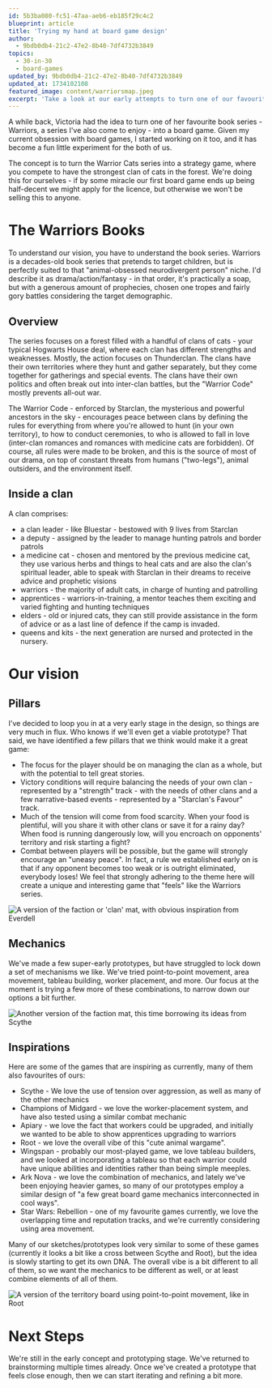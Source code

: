 ```yaml
---
id: 5b3ba080-fc51-47aa-aeb6-eb185f29c4c2
blueprint: article
title: 'Trying my hand at board game design'
author:
  - 9bdb0db4-21c2-47e2-8b40-7df4732b3849
topics:
  - 30-in-30
  - board-games
updated_by: 9bdb0db4-21c2-47e2-8b40-7df4732b3849
updated_at: 1734102108
featured_image: content/warriorsmap.jpeg
excerpt: 'Take a look at our early attempts to turn one of our favourite book series - Warriors Cats - into a board game where players compete to have the best clans!'
---
```

A while back, Victoria had the idea to turn one of her favourite book series - Warriors, a series I've also come to enjoy - into a board game. Given my current obsession with board games, I started working on it too, and it has become a fun little experiment for the both of us. 

The concept is to turn the Warrior Cats series into a strategy game, where you compete to have the strongest clan of cats in the forest. We're doing this for ourselves - if by some miracle our first board game ends up being half-decent we might apply for the licence, but otherwise we won't be selling this to anyone.

# The Warriors Books
To understand our vision, you have to understand the book series. Warriors is a decades-old book series that pretends to target children, but is perfectly suited to that "animal-obsessed neurodivergent person" niche. I'd describe it as drama/action/fantasy - in that order, it's practically a soap, but with a generous amount of prophecies, chosen one tropes and fairly gory battles considering the target demographic.

## Overview
The series focuses on a forest filled with a handful of clans of cats - your typical Hogwarts House deal, where each clan has different strengths and weaknesses. Mostly, the action focuses on Thunderclan. The clans have their own territories where they hunt and gather separately, but they come together for gatherings and special events. The clans have their own politics and often break out into inter-clan battles, but the "Warrior Code" mostly prevents all-out war.

The Warrior Code - enforced by Starclan, the mysterious and powerful ancestors in the sky - encourages peace between clans by defining the rules for everything from where you're allowed to hunt (in your own territory), to how to conduct ceremonies, to who is allowed to fall in love (inter-clan romances and romances with medicine cats are forbidden). Of course, all rules were made to be broken, and this is the source of most of our drama, on top of constant threats from humans ("two-legs"), animal outsiders, and the environment itself.

## Inside a clan
A clan comprises:
- a clan leader - like Bluestar - bestowed with 9 lives from Starclan
- a deputy - assigned by the leader to manage hunting patrols and border patrols
- a medicine cat - chosen and mentored by the previous medicine cat, they use various herbs and things to heal cats and are also the clan's spiritual leader, able to speak with Starclan in their dreams to receive advice and prophetic visions
- warriors - the majority of adult cats, in charge of hunting and patrolling
- apprentices - warriors-in-training, a mentor teaches them exciting and varied fighting and hunting techniques
- elders - old or injured cats, they can still provide assistance in the form of advice or as a last line of defence if the camp is invaded.
- queens and kits - the next generation are nursed and protected in the nursery.

# Our vision

## Pillars
I've decided to loop you in at a very early stage in the design, so things are very much in flux. Who knows if we'll even get a viable prototype? That said, we have identified a few pillars that we think would make it a great game:
- The focus for the player should be on managing the clan as a whole, but with the potential to tell great stories.
- Victory conditions will require balancing the needs of your own clan -represented by a "strength" track - with the needs of other clans and a few narrative-based events - represented by a "Starclan's Favour" track.
- Much of the tension will come from food scarcity. When your food is plentiful, will you share it with other clans or save it for a rainy day? When food is running dangerously low, will you encroach on opponents' territory and risk starting a fight?
- Combat between players will be possible, but the game will strongly encourage an "uneasy peace". In fact, a rule we established early on is that if any opponent becomes too weak or is outright eliminated, everybody loses! We feel that strongly adhering to the theme here will create a unique and interesting game that "feels" like the Warriors series.

![A version of the faction or 'clan' mat, with obvious inspiration from Everdell](/assets/content/2024-12-13-22.00.36.jpg "A version of the faction or 'clan' mat, with obvious inspiration from Everdell")

## Mechanics
We've made a few super-early prototypes, but have struggled to lock down a set of mechanisms we like. We've tried point-to-point movement, area movement, tableau building, worker placement, and more. Our focus at the moment is trying a few more of these combinations, to narrow down our options a bit further.

![Another version of the faction mat, this time borrowing its ideas from Scythe](/assets/content/2024-12-13-22.01.33.jpg "Another version of the faction mat, this time borrowing its ideas from Scythe")

## Inspirations
Here are some of the games that are inspiring as currently, many of them also favourites of ours:
- Scythe - We love the use of tension over aggression, as well as many of the other mechanics
- Champions of Midgard - we love the worker-placement system, and have also tested using a similar combat mechanic
- Apiary - we love the fact that workers could be upgraded, and initially we wanted to be able to show apprentices upgrading to warriors
- Root - we love the overall vibe of this "cute animal wargame".
- Wingspan - probably our most-played game, we love tableau builders, and we looked at incorporating a tableau so that each warrior could have unique abilities and identities rather than being simple meeples.
- Ark Nova - we love the combination of mechanics, and lately we've been enjoying heavier games, so many of our prototypes employ a similar design of "a few great board game mechanics interconnected in cool ways".
- Star Wars: Rebellion - one of my favourite games currently, we love the overlapping time and reputation tracks, and we're currently considering using area movement.

Many of our sketches/prototypes look very similar to some of these games (currently it looks a bit like a cross between Scythe and Root), but the idea is slowly starting to get its own DNA. The overall vibe is a bit different to all of them, so we want the mechanics to be different as well, or at least combine elements of all of them.

![A version of the territory board using point-to-point movement, like in Root](/assets/content/2024-12-13-22.02.14.jpg "A version of the territory board using point-to-point movement, like in Root")

# Next Steps
We're still in the early concept and prototyping stage. We've returned to brainstorming multiple times already. Once we've created a prototype that feels close enough, then we can start iterating and refining a bit more.